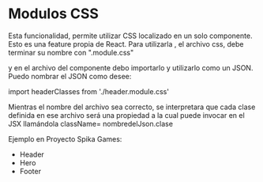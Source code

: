 # Modulos CSS

Esta funcionalidad, permite utilizar CSS localizado en un solo componente. Esto es una feature propia de React.
Para utilizarla , el archivo css, debe terminar su nombre con ".module.css"

y en el archivo del componente debo importarlo y utilizarlo como un JSON. 
Puedo nombrar el JSON como desee:

import headerClasses from './header.module.css'

Mientras el nombre del archivo sea correcto, se interpretara que cada clase definida en ese archivo será una propiedad a la cual puede invocar en el JSX llamándola 
className= nombredelJson.clase

Ejemplo en Proyecto Spika Games:
+ Header
+ Hero
+ Footer
